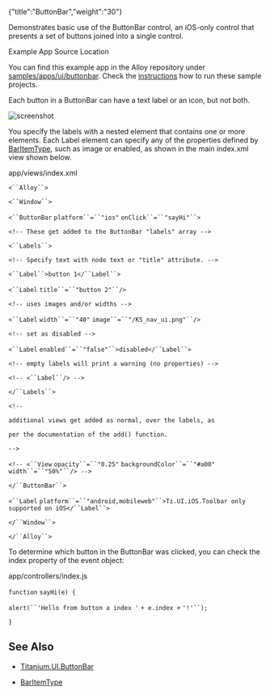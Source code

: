 {"title":"ButtonBar","weight":"30"}

Demonstrates basic use of the ButtonBar control, an iOS-only control that presents a set of buttons joined into a single control.

Example App Source Location

You can find this example app in the Alloy repository under [samples/apps/ui/buttonbar](https://github.com/appcelerator/alloy/tree/master/samples/apps/ui/buttonbar). Check the [instructions](/docs/appc/Alloy_Framework/Alloy_Guide/Alloy_Test_Apps/) how to run these sample projects.

Each button in a ButtonBar can have a text label or an icon, but not both.

![screenshot](/Images/appc/download/attachments/41845739/screenshot.png)

You specify the labels with a nested <Labels> element that contains one or more <Label> elements. Each Label element can specify any of the properties defined by [BarItemType](#!/api/BarItemType), such as image or enabled, as shown in the main index.xml view shown below.

app/views/index.xml

`<``Alloy``>`

`<``Window``>`

`<``ButtonBar`  `platform``=``"ios"`  `onClick``=``"sayHi"``>`

`<!-- These get added to the ButtonBar "labels" array -->`

`<``Labels``>`

`<!-- Specify text with node text or "title" attribute. -->`

`<``Label``>button 1</``Label``>`

`<``Label`  `title``=``"button 2"``/>`

`<!-- uses images and/or widths -->`

`<``Label`  `width``=``"40"`  `image``=``"/KS_nav_ui.png"``/>`

`<!-- set as disabled -->`

`<``Label`  `enabled``=``"false"``>disabled</``Label``>`

`<!-- empty labels will print a warning (no properties) -->`

`<!-- <``Label``/> -->`

`</``Labels``>`

`<!--`

`additional views get added as normal, over the labels, as`

`per the documentation of the add() function.`

`-->`

`<!-- <``View`  `opacity``=``"0.25"`  `backgroundColor``=``"#a00"`  `width``=``"50%"``/> -->`

`</``ButtonBar``>`

`<``Label`  `platform``=``"android,mobileweb"``>Ti.UI.iOS.Toolbar only supported on iOS</``Label``>`

`</``Window``>`

`</``Alloy``>`

To determine which button in the ButtonBar was clicked, you can check the index property of the event object:

app/controllers/index.js

`function` `sayHi(e) {`

`alert(``'Hello from button a index '` `+ e.index +` `'!'``);`

`}`

## See Also

* [Titanium.UI.ButtonBar](#!/api/Titanium.UI.ButtonBar)

* [BarItemType](#!/api/BarItemType)

